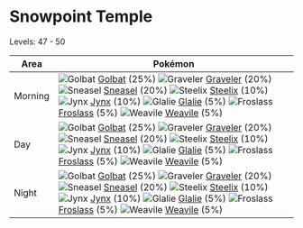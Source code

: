 # Snowpoint Temple
Levels: 47 - 50

Area       | Pokémon
---        | ---
Morning    | ![][042]  [Golbat] (25%) ![][075]  [Graveler] (20%) ![][215]  [Sneasel] (20%)  ![][208]  [Steelix] (10%) ![][124]  [Jynx] (10%) ![][362]  [Glalie] (5%)  ![][478]  [Froslass] (5%) ![][461]  [Weavile] (5%)
Day        | ![][042]  [Golbat] (25%) ![][075]  [Graveler] (20%) ![][215]  [Sneasel] (20%)  ![][208]  [Steelix] (10%) ![][124]  [Jynx] (10%) ![][362]  [Glalie] (5%)  ![][478]  [Froslass] (5%) ![][461]  [Weavile] (5%)
Night      | ![][042]  [Golbat] (25%) ![][075]  [Graveler] (20%) ![][215]  [Sneasel] (20%)  ![][208]  [Steelix] (10%) ![][124]  [Jynx] (10%) ![][362]  [Glalie] (5%)  ![][478]  [Froslass] (5%) ![][461]  [Weavile] (5%)


[042]: https://raw.githubusercontent.com/PokeAPI/sprites/master/sprites/pokemon/42.png "Golbat"
[075]: https://raw.githubusercontent.com/PokeAPI/sprites/master/sprites/pokemon/75.png "Graveler"
[124]: https://raw.githubusercontent.com/PokeAPI/sprites/master/sprites/pokemon/124.png "Jynx"
[208]: https://raw.githubusercontent.com/PokeAPI/sprites/master/sprites/pokemon/208.png "Steelix"
[215]: https://raw.githubusercontent.com/PokeAPI/sprites/master/sprites/pokemon/215.png "Sneasel"
[362]: https://raw.githubusercontent.com/PokeAPI/sprites/master/sprites/pokemon/362.png "Glalie"
[461]: https://raw.githubusercontent.com/PokeAPI/sprites/master/sprites/pokemon/461.png "Weavile"
[478]: https://raw.githubusercontent.com/PokeAPI/sprites/master/sprites/pokemon/478.png "Froslass"
[Golbat]: /pokemon_changes/042/
[Graveler]: /pokemon_changes/075/
[Jynx]: /pokemon_changes/124/
[Steelix]: /pokemon_changes/208/
[Sneasel]: /pokemon_changes/215/
[Glalie]: /pokemon_changes/362/
[Weavile]: /pokemon_changes/461/
[Froslass]: /pokemon_changes/478/
